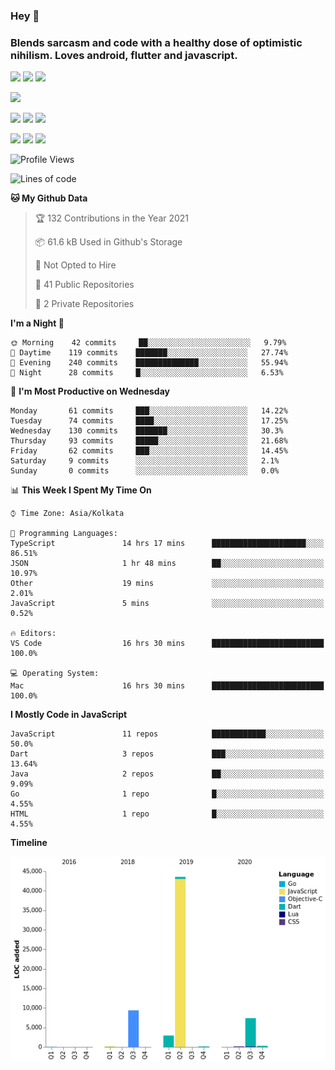 
### Hey 👋
### Blends sarcasm and code with a healthy dose of optimistic nihilism. Loves android, flutter and javascript.


<img src="https://img.shields.io/badge/node.js%20-%2343853D.svg?&style=for-the-badge&logo=node.js&logoColor=white"/> <img src="https://img.shields.io/badge/javascript%20-%23323330.svg?&style=for-the-badge&logo=javascript&logoColor=%23F7DF1E"/> <img src="https://img.shields.io/badge/typescript%20-%23007ACC.svg?&style=for-the-badge&logo=typescript&logoColor=white"/>

<img src="https://img.shields.io/badge/python%20-%2314354C.svg?&style=for-the-badge&logo=python&logoColor=white"/>

<img src="https://img.shields.io/badge/go-%2300ADD8.svg?&style=for-the-badge&logo=go&logoColor=white"/> <img src="https://img.shields.io/badge/dart-%230175C2.svg?&style=for-the-badge&logo=dart&logoColor=white"/> <img src="https://img.shields.io/badge/express.js%20-%23404d59.svg?&style=for-the-badge"/>

<img src="https://img.shields.io/badge/react%20-%2320232a.svg?&style=for-the-badge&logo=react&logoColor=%2361DAFB"/> <img src ="https://img.shields.io/badge/postgres-%23316192.svg?&style=for-the-badge&logo=postgresql&logoColor=white"/> <img src ="https://img.shields.io/badge/MongoDB-%234ea94b.svg?&style=for-the-badge&logo=mongodb&logoColor=white"/>


 <!--START_SECTION:waka-->
![Profile Views](http://img.shields.io/badge/Profile%20Views-2-blue)

![Lines of code](https://img.shields.io/badge/From%20Hello%20World%20I%27ve%20Written-64095%20lines%20of%20code-blue)

**🐱 My Github Data** 

> 🏆 132 Contributions in the Year 2021
 > 
> 📦 61.6 kB Used in Github's Storage 
 > 
> 🚫 Not Opted to Hire
 > 
> 📜 41 Public Repositories 
 > 
> 🔑 2 Private Repositories  
 > 
**I'm a Night 🦉** 

```text
🌞 Morning    42 commits     ██░░░░░░░░░░░░░░░░░░░░░░░   9.79% 
🌆 Daytime    119 commits    ███████░░░░░░░░░░░░░░░░░░   27.74% 
🌃 Evening    240 commits    ██████████████░░░░░░░░░░░   55.94% 
🌙 Night      28 commits     █░░░░░░░░░░░░░░░░░░░░░░░░   6.53%

```
📅 **I'm Most Productive on Wednesday** 

```text
Monday       61 commits     ███░░░░░░░░░░░░░░░░░░░░░░   14.22% 
Tuesday      74 commits     ████░░░░░░░░░░░░░░░░░░░░░   17.25% 
Wednesday    130 commits    ███████░░░░░░░░░░░░░░░░░░   30.3% 
Thursday     93 commits     █████░░░░░░░░░░░░░░░░░░░░   21.68% 
Friday       62 commits     ███░░░░░░░░░░░░░░░░░░░░░░   14.45% 
Saturday     9 commits      ░░░░░░░░░░░░░░░░░░░░░░░░░   2.1% 
Sunday       0 commits      ░░░░░░░░░░░░░░░░░░░░░░░░░   0.0%

```


📊 **This Week I Spent My Time On** 

```text
⌚︎ Time Zone: Asia/Kolkata

💬 Programming Languages: 
TypeScript               14 hrs 17 mins      █████████████████████░░░░   86.51% 
JSON                     1 hr 48 mins        ██░░░░░░░░░░░░░░░░░░░░░░░   10.97% 
Other                    19 mins             ░░░░░░░░░░░░░░░░░░░░░░░░░   2.01% 
JavaScript               5 mins              ░░░░░░░░░░░░░░░░░░░░░░░░░   0.52%

🔥 Editors: 
VS Code                  16 hrs 30 mins      █████████████████████████   100.0%

💻 Operating System: 
Mac                      16 hrs 30 mins      █████████████████████████   100.0%

```

**I Mostly Code in JavaScript** 

```text
JavaScript               11 repos            ████████████░░░░░░░░░░░░░   50.0% 
Dart                     3 repos             ███░░░░░░░░░░░░░░░░░░░░░░   13.64% 
Java                     2 repos             ██░░░░░░░░░░░░░░░░░░░░░░░   9.09% 
Go                       1 repo              █░░░░░░░░░░░░░░░░░░░░░░░░   4.55% 
HTML                     1 repo              █░░░░░░░░░░░░░░░░░░░░░░░░   4.55%

```


**Timeline**

![Chart not found](https://raw.githubusercontent.com/MohammedAkhil/MohammedAkhil/master/charts/bar_graph.png) 


<!--END_SECTION:waka-->


<!--
**MohammedAkhil/MohammedAkhil** is a ✨ _special_ ✨ repository because its `README.md` (this file) appears on your GitHub profile.

Here are some ideas to get you started:

- 🔭 I’m currently working on ...
- 🌱 I’m currently learning ...
- 👯 I’m looking to collaborate on ...
- 🤔 I’m looking for help with ...
- 💬 Ask me about ...
- 📫 How to reach me: ...
- 😄 Pronouns: ...
- ⚡ Fun fact: ...
-->


